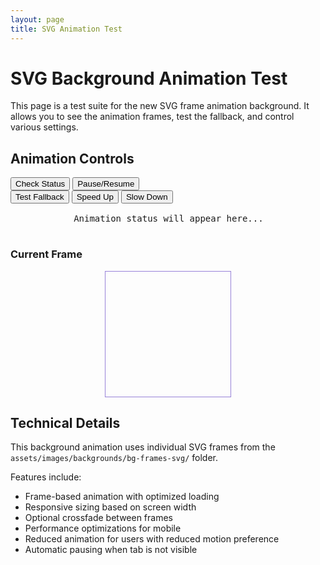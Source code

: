 ```yaml
---
layout: page
title: SVG Animation Test
---
```


<div class="container">
  <h1>SVG Background Animation Test</h1>
  <p>This page is a test suite for the new SVG frame animation background. It allows you to see the animation frames, test the fallback, and control various settings.</p>
  
  <div class="card mt-4">
    <div class="card-header bg-dark text-light">
      <h2 class="mb-0">Animation Controls</h2>
    </div>
    <div class="card-body">
      <div class="row">
        <div class="col-md-6">
          <div class="mb-3">
            <button id="check-status" class="btn btn-primary">Check Status</button>
            <button id="toggle-animation" class="btn btn-secondary">Pause/Resume</button>
          </div>
          <div class="mb-3">
            <button id="test-fallback" class="btn btn-warning">Test Fallback</button>
            <button id="faster" class="btn btn-info">Speed Up</button>
            <button id="slower" class="btn btn-info">Slow Down</button>
          </div>
          <div class="status-panel mt-3 p-3 bg-dark text-light" id="status-panel" style="font-family: monospace; white-space: pre-wrap; border-radius: 4px;">
            Animation status will appear here...
          </div>
        </div>
        <div class="col-md-6 text-center">
          <h3>Current Frame</h3>
          <div id="frame-preview" style="width: 200px; height: 200px; margin: 0 auto; border: 1px solid #9882d9; background-size: cover;"></div>
        </div>
      </div>
    </div>
  </div>
  
  <div class="card mt-4">
    <div class="card-header bg-dark text-light">
      <h2 class="mb-0">Technical Details</h2>
    </div>
    <div class="card-body">
      <p>This background animation uses individual SVG frames from the <code>assets/images/backgrounds/bg-frames-svg/</code> folder.</p>
      <p>Features include:</p>
      <ul>
        <li>Frame-based animation with optimized loading</li>
        <li>Responsive sizing based on screen width</li>
        <li>Optional crossfade between frames</li>
        <li>Performance optimizations for mobile</li>
        <li>Reduced animation for users with reduced motion preference</li>
        <li>Automatic pausing when tab is not visible</li>
      </ul>
    </div>
  </div>
</div>

<script>
  document.addEventListener('DOMContentLoaded', function() {
    // Simple controls for testing
    document.getElementById('check-status').addEventListener('click', function() {
      const stats = window.svgBackgroundStats ? window.svgBackgroundStats() : 'Stats not available';
      document.getElementById('status-panel').textContent = JSON.stringify(stats, null, 2);
      
      // Update preview if we have loaded frames
      if (window.svgBackgroundStats && window.svgBackgroundStats().loadedFrames > 0) {
        updateFramePreview();
      }
    });
    
    document.getElementById('toggle-animation').addEventListener('click', function() {
      const bgContainer = document.querySelector('.animated-background');
      if (bgContainer) {
        if (bgContainer.style.display === 'none') {
          bgContainer.style.display = '';
          this.textContent = 'Pause Animation';
        } else {
          bgContainer.style.display = 'none';
          this.textContent = 'Resume Animation';
        }
      }
    });
    
    document.getElementById('test-fallback').addEventListener('click', function() {
      const bgContainer = document.querySelector('.animated-background');
      if (bgContainer) {
        const div = bgContainer.querySelector('div');
        if (div) {
          div.style.backgroundImage = 'url({{ site.baseurl }}/assets/images/backgrounds/cycles.gif)';
          div.style.backgroundSize = '400px';
          div.style.backgroundRepeat = 'repeat';
          document.getElementById('status-panel').textContent = 'Fallback animation activated';
        }
      }
    });
    
    // Speed control
    document.getElementById('faster').addEventListener('click', function() {
      if (window.adjustAnimationSpeed) {
        window.adjustAnimationSpeed(0.75); // 25% faster
        updateStatus();
      }
    });
    
    document.getElementById('slower').addEventListener('click', function() {
      if (window.adjustAnimationSpeed) {
        window.adjustAnimationSpeed(1.25); // 25% slower
        updateStatus();
      }
    });
    
    // Display current frame in preview
    function updateFramePreview() {
      const bgContainer = document.querySelector('.animated-background');
      if (bgContainer && bgContainer.querySelector('div')) {
        const bgImage = window.getComputedStyle(bgContainer.querySelector('div')).backgroundImage;
        document.getElementById('frame-preview').style.backgroundImage = bgImage;
      }
    }
    
    function updateStatus() {
      const stats = window.svgBackgroundStats ? window.svgBackgroundStats() : 'Stats not available';
      document.getElementById('status-panel').textContent = JSON.stringify(stats, null, 2);
    }
    
    // Update frame preview periodically
    setInterval(updateFramePreview, 200);
  });
</script>
